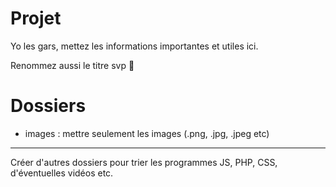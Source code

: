 # Projet
Yo les gars, mettez les informations importantes et utiles ici.

Renommez aussi le titre svp 🙏

# Dossiers
- images : mettre seulement les images (.png, .jpg, .jpeg etc)

---
Créer d'autres dossiers pour trier les programmes JS, PHP, CSS, d'éventuelles vidéos etc.
